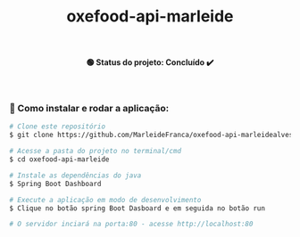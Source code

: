 <h1 align="center"> oxefood-api-marleide  </h1>

<br><h4 align="center"> 🟢 Status do projeto:  Concluído ✔️   </h4> <br>

### 🔧 Como instalar e rodar a aplicação:

```bash
# Clone este repositório
$ git clone https://github.com/MarleideFranca/oxefood-api-marleidealves.git

# Acesse a pasta do projeto no terminal/cmd
$ cd oxefood-api-marleide

# Instale as dependências do java
$ Spring Boot Dashboard

# Execute a aplicação em modo de desenvolvimento
$ Clique no botão spring Boot Dasboard e em seguida no botão run

# O servidor inciará na porta:80 - acesse http://localhost:80 